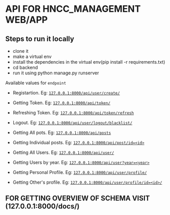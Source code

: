 # API FOR HNCC_MANAGEMENT WEB/APP

## Steps to run it locally

- clone it
- make a virtual env
- install the dependencies in the virtual env(pip install -r requirements.txt)
- cd backend
- run it using python manage.py runserver


Available values for `endpoint`

- Registartion.
  Eg: [`127.0.0.1:8000/api/user/create/`](127.0.0.1:8000/api/user/create/)

- Getting Token.
  Eg: [`127.0.0.1:8000/api/token/`](127.0.0.1:8000/api/token/)

- Refreshing Token.
  Eg: [`127.0.0.1:8000/api/token/refresh`](127.0.0.1:8000/api/token/refresh)

- Logout.
  Eg: [`127.0.0.1:8000/api/user/logout/blacklist/`](127.0.0.1:8000/api/user/logout/blacklist/)

- Getting All pots.
  Eg: [`127.0.0.1:8000/api/posts`](127.0.0.1:8000/api/posts)

- Getting Individual posts.
  Eg: [`127.0.0.1:8000/api/post/id=<id>`](127.0.0.1:8000/api/post/1)

- Getting All Users.
  Eg: [`127.0.0.1:8000/api/user/`](127.0.0.1:8000/api/user/)

- Getting Users by year.
  Eg: [`127.0.0.1:8000/api/user?year=<year>`](127.0.0.1:8000/api/user?year=2019)

- Getting Personal Profile.
  Eg: [`127.0.0.1:8000/api/user/profile/`](127.0.0.1:8000/api/user/profile)

- Getting Other's profile.
  Eg: [`127.0.0.1:8000/api/user/profile/id=<id>/`](127.0.0.1:8000/api/user/profile/1)

## FOR GETTING OVERVIEW OF SCHEMA VISIT (127.0.0.1:8000/docs/)
